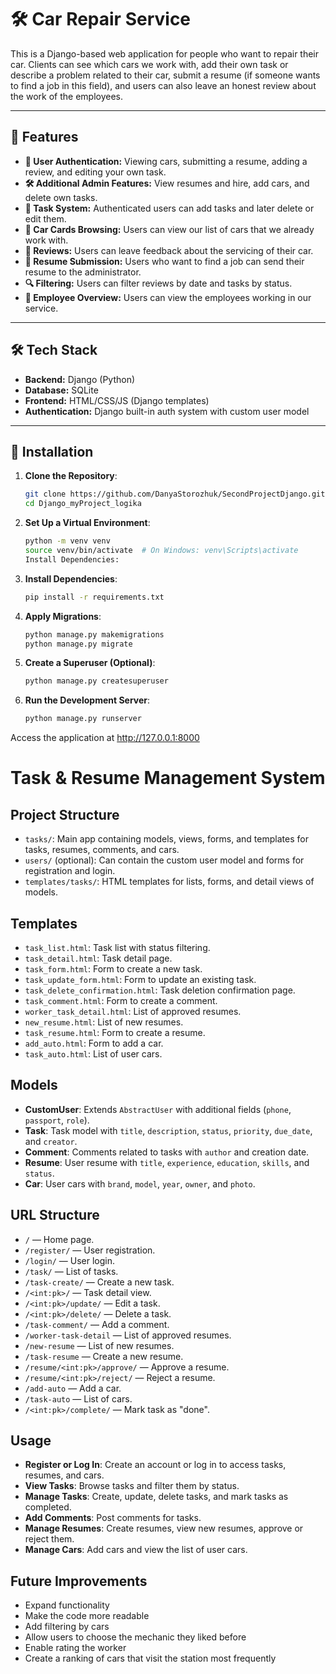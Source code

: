 # 🛠️ Car Repair Service

This is a Django-based web application for people who want to repair their car.
Clients can see which cars we work with, add their own task or describe a problem related to their car, submit a resume (if someone wants to find a job in this field), and users can also leave an honest review about the work of the employees.

---

## 🔧 Features

- **👤 User Authentication:** Viewing cars, submitting a resume, adding a review, and editing your own task.
- **🛠️ Additional Admin Features:** View resumes and hire, add cars, and delete own tasks.
- **📆 Task System:** Authenticated users can add tasks and later delete or edit them.  
- **🚗 Car Cards Browsing:** Users can view our list of cars that we already work with.  
- **📝 Reviews:** Users can leave feedback about the servicing of their car.  
- **📄 Resume Submission:** Users who want to find a job can send their resume to the administrator.  
- **🔍 Filtering:** Users can filter reviews by date and tasks by status.  
- **👥 Employee Overview:** Users can view the employees working in our service.  
---

## 🛠 Tech Stack

- **Backend:** Django (Python)
- **Database:** SQLite
- **Frontend:** HTML/СSS/JS (Django templates) 
- **Authentication:** Django built-in auth system with custom user model
---

## 🚀 Installation

1. **Clone the Repository**:

    ```bash
    git clone https://github.com/DanyaStorozhuk/SecondProjectDjango.git
    cd Django_myProject_logika
    ```

2. **Set Up a Virtual Environment**:

    ```bash
    python -m venv venv
    source venv/bin/activate  # On Windows: venv\Scripts\activate
    Install Dependencies:
    ```

3. **Install Dependencies**:

    ```bash
    pip install -r requirements.txt
    ```

4. **Apply Migrations**:

    ```bash
    python manage.py makemigrations
    python manage.py migrate
    ```

5. **Create a Superuser (Optional)**:

    ```bash
    python manage.py createsuperuser
    ```

6. **Run the Development Server**:

    ```bash
    python manage.py runserver
    ```


Access the application at http://127.0.0.1:8000

# Task & Resume Management System

## Project Structure

- `tasks/`: Main app containing models, views, forms, and templates for tasks, resumes, comments, and cars.  
- `users/` (optional): Can contain the custom user model and forms for registration and login.  
- `templates/tasks/`: HTML templates for lists, forms, and detail views of models.  

## Templates

- `task_list.html`: Task list with status filtering.  
- `task_detail.html`: Task detail page.  
- `task_form.html`: Form to create a new task.  
- `task_update_form.html`: Form to update an existing task.  
- `task_delete_confirmation.html`: Task deletion confirmation page.  
- `task_comment.html`: Form to create a comment.  
- `worker_task_detail.html`: List of approved resumes.  
- `new_resume.html`: List of new resumes.  
- `task_resume.html`: Form to create a resume.  
- `add_auto.html`: Form to add a car.  
- `task_auto.html`: List of user cars.  

## Models

- **CustomUser**: Extends `AbstractUser` with additional fields (`phone`, `passport`, `role`).  
- **Task**: Task model with `title`, `description`, `status`, `priority`, `due_date`, and `creator`.  
- **Comment**: Comments related to tasks with `author` and creation date.  
- **Resume**: User resume with `title`, `experience`, `education`, `skills`, and `status`.  
- **Car**: User cars with `brand`, `model`, `year`, `owner`, and `photo`.  

## URL Structure

- `/` — Home page.  
- `/register/` — User registration.  
- `/login/` — User login.  
- `/task/` — List of tasks.  
- `/task-create/` — Create a new task.  
- `/<int:pk>/` — Task detail view.  
- `/<int:pk>/update/` — Edit a task.  
- `/<int:pk>/delete/` — Delete a task.  
- `/task-comment/` — Add a comment.  
- `/worker-task-detail` — List of approved resumes.  
- `/new-resume` — List of new resumes.  
- `/task-resume` — Create a new resume.  
- `/resume/<int:pk>/approve/` — Approve a resume.  
- `/resume/<int:pk>/reject/` — Reject a resume.  
- `/add-auto` — Add a car.  
- `/task-auto` — List of cars.  
- `/<int:pk>/complete/` — Mark task as "done".  

## Usage

- **Register or Log In**: Create an account or log in to access tasks, resumes, and cars.  
- **View Tasks**: Browse tasks and filter them by status.  
- **Manage Tasks**: Create, update, delete tasks, and mark tasks as completed.  
- **Add Comments**: Post comments for tasks.  
- **Manage Resumes**: Create resumes, view new resumes, approve or reject them.  
- **Manage Cars**: Add cars and view the list of user cars.

## Future Improvements
- Expand functionality
- Make the code more readable
- Add filtering by cars
- Allow users to choose the mechanic they liked before
- Enable rating the worker
- Create a ranking of cars that visit the station most frequently
